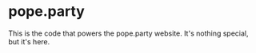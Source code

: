 # pope.party
This is the code that powers the pope.party website. It's nothing special, but it's here.
